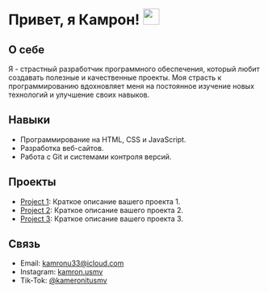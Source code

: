 # Привет, я Камрон! <img src="https://github.com/blackcater/blackcater/raw/main/images/Hi.gif" height="32"/>

## О себе
Я - страстный разработчик программного обеспечения, который любит создавать полезные и качественные проекты. Моя страсть к программированию вдохновляет меня на постоянное изучение новых технологий и улучшение своих навыков.

## Навыки
- Программирование на HTML, CSS и JavaScript.
- Разработка веб-сайтов.
- Работа с Git и системами контроля версий.

## Проекты
- [Project 1](https://github.com/username/project1): Краткое описание вашего проекта 1.
- [Project 2](https://github.com/username/project2): Краткое описание вашего проекта 2.
- [Project 3](https://github.com/username/project3): Краткое описание вашего проекта 3.

## Связь
- Email: kamronu33@icloud.com
- Instagram: [kamron.usmv](https://instagram.com/kamron.usmv?igshid=NTc4MTIwNjQ2YQ==
)
- Tik-Tok: [@kameronitusmv](https://www.tiktok.com/@kameronitusmv?_t=8cTRXbODMAB&_r=1)





